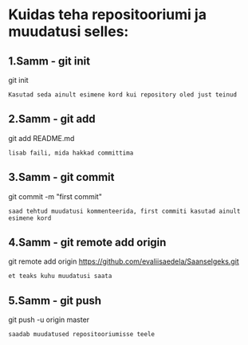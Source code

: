 # Kuidas teha repositooriumi ja muudatusi selles:

## 1.Samm - git init

git init 
```
Kasutad seda ainult esimene kord kui repository oled just teinud
```
## 2.Samm - git add			
git add README.md 
```
lisab faili, mida hakkad committima
```
## 3.Samm - git commit
git commit -m "first commit" 
```
saad tehtud muudatusi kommenteerida, first commiti kasutad ainult esimene kord
```
## 4.Samm - git remote add origin
git remote add origin https://github.com/evaliisaedela/Saanselgeks.git 
```
et teaks kuhu muudatusi saata
```
## 5.Samm - git push 
git push -u origin master 
```
saadab muudatused repositooriumisse teele
```